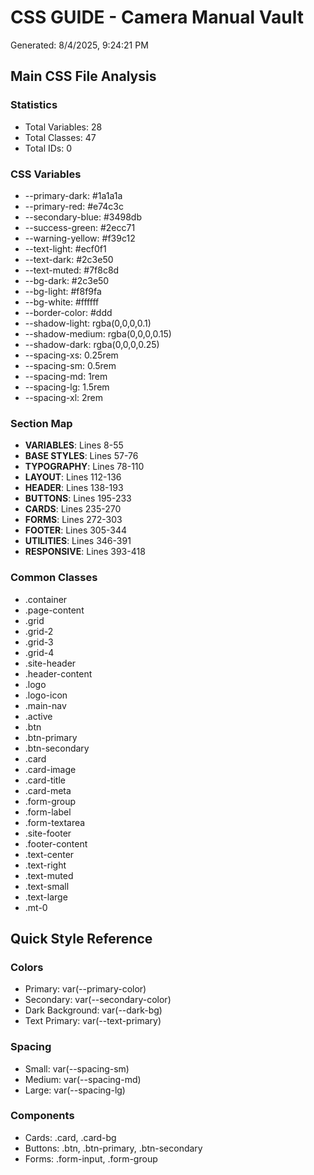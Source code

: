 # CSS GUIDE - Camera Manual Vault
Generated: 8/4/2025, 9:24:21 PM

## Main CSS File Analysis

### Statistics
- Total Variables: 28
- Total Classes: 47
- Total IDs: 0

### CSS Variables
- --primary-dark: #1a1a1a
- --primary-red: #e74c3c
- --secondary-blue: #3498db
- --success-green: #2ecc71
- --warning-yellow: #f39c12
- --text-light: #ecf0f1
- --text-dark: #2c3e50
- --text-muted: #7f8c8d
- --bg-dark: #2c3e50
- --bg-light: #f8f9fa
- --bg-white: #ffffff
- --border-color: #ddd
- --shadow-light: rgba(0,0,0,0.1)
- --shadow-medium: rgba(0,0,0,0.15)
- --shadow-dark: rgba(0,0,0,0.25)
- --spacing-xs: 0.25rem
- --spacing-sm: 0.5rem
- --spacing-md: 1rem
- --spacing-lg: 1.5rem
- --spacing-xl: 2rem

### Section Map
- **VARIABLES**: Lines 8-55
- **BASE STYLES**: Lines 57-76
- **TYPOGRAPHY**: Lines 78-110
- **LAYOUT**: Lines 112-136
- **HEADER**: Lines 138-193
- **BUTTONS**: Lines 195-233
- **CARDS**: Lines 235-270
- **FORMS**: Lines 272-303
- **FOOTER**: Lines 305-344
- **UTILITIES**: Lines 346-391
- **RESPONSIVE**: Lines 393-418

### Common Classes
- .container
- .page-content
- .grid
- .grid-2
- .grid-3
- .grid-4
- .site-header
- .header-content
- .logo
- .logo-icon
- .main-nav
- .active
- .btn
- .btn-primary
- .btn-secondary
- .card
- .card-image
- .card-title
- .card-meta
- .form-group
- .form-label
- .form-textarea
- .site-footer
- .footer-content
- .text-center
- .text-right
- .text-muted
- .text-small
- .text-large
- .mt-0

## Quick Style Reference

### Colors
- Primary: var(--primary-color)
- Secondary: var(--secondary-color)
- Dark Background: var(--dark-bg)
- Text Primary: var(--text-primary)

### Spacing
- Small: var(--spacing-sm)
- Medium: var(--spacing-md)
- Large: var(--spacing-lg)

### Components
- Cards: .card, .card-bg
- Buttons: .btn, .btn-primary, .btn-secondary
- Forms: .form-input, .form-group
